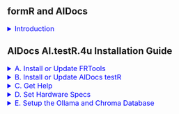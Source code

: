 
## formR and AIDocs 

<details><summary style="font-size:16px; color:blue;">
 Introduction
</summary>

The grand idea is to create instructions for building an AI App from soup to nuts. It's a hands on approach using inexpensive, lasting technologies. 
1. formR Flow and FRDocs    
   We begin, before the age of AI, with simple guides and tools, such as FRTools and gitR, to do the following listed below.  Documentation and a git repository of sample code and scripts are provided here.    
   1. [Build a Development Workstation](https://8020data.github.io/FRDocs_prod-master/#/Setup/fr0101_Setup-Developer-Workstation) 
   2. [Build a Web Server in the Cloud](https://8020data.github.io/FRDocs_prod-master/#/Setup/fr0301_Setup-Vultr-Ubuntu)
   3. [Write an Web Application](https://8020data.github.io/FRDocs_prod-master/#/FRApps/fr020100_My-HTML-Custom)
      - HTML and CSS only
      - JavaScript Only
      - MySQL and Rest APIs
      - JavaScript Component Framework
2. AI.Docs.4u    
   With the age of AI upon us, we continue building applications with the help of AI.  Here are our three main development projects.        
   1. AI.viewR.4u - Build a simple chat app using local AI models to query local data, all on an inexpensive Mac Mini with an M4 AI Processor 
   2. AI.testR.4u - Test which models performs best
   3. AI.codeR.4u - Use AI to build, deploy and enhance Agentic workflows

</details>

## AIDocs AI.testR.4u Installation Guide

<details><summary style="font-size:16px; color:blue">
  A. Install or Update FRTools 
</summary>

Only do this once from a terminal window in a new Repos folder.  It puts a few commands, e.g. `frtools`, `frt`, `rdir`, `gitr`, etc. into the system path so, 
you'll need to re-open the terminal window.

 1. Goto FRTools GitHub Repository. Scroll down to the README and copy the Option 2 line of code    

    <details><summary><a href="https://github.com/robinmattern/AIDocs_testR-master">https://github.com/robinmattern/AIDocs_testR-master)</a></summary></details>

 2. Open a terminal window, cd into the Repos folder, paste the code and press enter:

    <details><summary><code>cd /Users/Shared/Repos</code></summary></details>
    <details><summary><code>curl -s https://raw.githubusercontent.com/robinmattern/FRTools_prod2-master/master/._2/ZIPs/set-repos | bash   </code></summary>
         
        Getting script: set-repos-dir.sh.
  
        The current version of "7zip" is 7-Zip v24.09.
        curl -s "https://raw.githubusercontent.com/robinmattern/FRTools_prod2-master/master/.  _2/ZIPs/set-repos-dir.zip"  -o set-repos-dir.zip
  
        Unzipping, set-repos-dir.zip, with 7zip --
            Extracting archive: set-repos-dir.zip
            Folders: 4
            Files: 10
  
        Password:
  
        The FormR install scripts have been downloaded into your Repos folder.

        //  ------  End of Install  ----------------------------------------------------------------------------- \  

        You can now run any of these install commands from your Repos folder:
  
            bash install frtools       # first, then login again, or run:
            source ~/.zshrc             # then run, frt, to check it.
  
            bash install anyllm        # then run, anyllm, to check it.
            bash install aidocs demo1  # then run, aidocs, to check it.
            bash install aidocs testr  # then run, aidocs, to check it.
  
        * Note: You must install FRTools before any other projects.  After that,
        you can clone or create your own projects folder with:
  
            bash frt clone {RepoName} '' {CloneDir} {Branch} {Account}
            
    </details>

 3. Run the command to install FRTools              
    <details><summary><code>bash install frtools</code></summary>
   
        Cloning into 'FRTools'...
        remote: Enumerating objects: 2045, done.
        remote: Counting objects: 100% (278/278), done.
        remote: Compressing objects: 100% (168/168), done.
        remote: Total 2045 (delta 197), reused 188 (delta 110), pack-reused 1767 (from 1)
        Receiving objects: 100% (2045/2045), 799.50 KiB | 8.60 MiB/s, done.
        Resolving deltas: 100% (1349/1349), done.
        Password:

          Won't create BinDir. It already exists: "/Users/Shared/._0/bin"
          Created script in: /Users/Shared/._0/bin/jpt      for "/Users/Shared/Repos/FRTools/._2/JPTs/JPT30_Main0.sh"
          Created script in: /Users/Shared/._0/bin/rss      for "/Users/Shared/Repos/FRTools/._2/JPTs/RSS/RSS01_Main1.sh"
          Created script in: /Users/Shared/._0/bin/rss2     for "/Users/Shared/Repos/FRTools/._2/JPTs/RSS/RSS02_Main1.sh"
          Created script in: /Users/Shared/._0/bin/rdir     for "/Users/Shared/Repos/FRTools/._2/JPTs/RSS/fileList/RSS21_FileList.sh"
          Created script in: /Users/Shared/._0/bin/dirlist  for "/Users/Shared/Repos/FRTools/._2/JPTs/RSS/dirList/RSS22_DirList.sh"
          Created script in: /Users/Shared/._0/bin/info     for "/Users/Shared/Repos/FRTools/._2/JPTs/RSS/infoR/RSS23_Info.sh"
          Created script in: /Users/Shared/._0/bin/frt      for "/Users/Shared/Repos/FRTools/._2/FRTs/FRT40_Main0.sh"
          Created script in: /Users/Shared/._0/bin/keys     for "/Users/Shared/Repos/FRTools/._2/FRTs/keyS/FRT41_keyS1.sh"
          Created script in: /Users/Shared/._0/bin/gitr     for "/Users/Shared/Repos/FRTools/._2/FRTs/gitR/FRT42_gitR2.sh"
          Created script in: /Users/Shared/._0/bin/gitr1    for "/Users/Shared/Repos/FRTools/._2/FRTs/gitR/FRT42_gitR1.sh"
          Created script in: /Users/Shared/._0/bin/gitr2    for "/Users/Shared/Repos/FRTools/._2/FRTs/gitR/FRT42_gitR2.sh"
          Created script in: /Users/Shared/._0/bin/netr     for "/Users/Shared/Repos/FRTools/._2/FRTs/netR/FRT44_netR1.sh"
          Created script in: /Users/Shared/._0/bin/dokr     for "/Users/Shared/Repos/FRTools/._2/FRTs/dokR/FRT45_dokR1.sh"
          Created script in: /Users/Shared/._0/bin/docr     for "/Users/Shared/Repos/FRTools/._2/FRTs/FRT46_docR0.sh"

          THE_SERVER is: rm231-os23_Robins-Mac-mini (10.0.0.37)

        * The path, '/Users/Shared/._0/bin', is already in the User's ~/.zshrc file.

            FRTools are installed.

          //  ------  End of Install  ----------------------------------------------------------------------------- \

          * You may need to run, source /Users/robin/.zshrc, or login again.

            Run, bash install, again to see other repos to install
          
    </details>

 4. Re-open the terminal window to login again, and then test the `frtools help` or `frt` commmand.  
 
    <details><summary><code>frtools help</code></summary>

          Useful FRTools  (u1.09)               (May 16, 2025 9:50a)
          ------------------------------------  ---------------------------------
             FRT [Help]

             FRT Path Set [-doit] [-user]        Enable formR Tools to run anywhere
             FRT Path Set [-doit] [-user]        Enable formR Tools to run anywhere

             FRT keyS [ Help ]                   Manage SSH Key files
                 keyS List SSH Hosts Keys

             FRT gitR [ help ]                   Manage Git Local and Remote Repos
                 gitR Init
                 gitR Clone
                 gitR Pull

             FRT netR [ help ]                   Manage Git Local and Remote Repos
                 netR List
                 netR Clone

             FRT porTs show                      Manage Ports
                 show ports
                 porT kill {Port}
                 kill port {Port}

                 JPT {Cmd}
                 JPT RSS {Cmd}
                     RSS Dir (RDir)
                     RSS DirList (DirList)

            FRT New Repo                         Create a new local repo folder
            FRT Clone                            Clone a remote Github repo
            FRT Install                          Run ./set-frtools.sh
                Install [ALTools] [-doit]        Install ALTools
                        [ALTools] [-doit] [-u]   Update ALTools
                        [AIDocs] [-doit]         Install AIDocs
            FRT Copy    {FromBra} {File} {ToBra} Copy file from to a branch

            FRT Update [-doit]                   Update [ {FRTools} ]

          Notes: Only 3 lowercase letters are needed for each command, separated by spaces
                 One or more command options follow. Help for the command is dispayed if no options are given
                 The options, debug, doit and quietly, can follow anywhere after the command

    </details>

 5. Update the latest version of FRTools. This can be done at anytime. 
 
    <details><summary><code>frtools version</code></summary>

           formR Tools: u1.09   (May 16, 2025 9:50a)

    </details>
    
    <details><summary><code>frt update -d</code></summary>
    
          RepoDir is: /Users/Shared/Repos/FRTools, branch: master

          About to update repo, 'origin', for branch, 'master', from remote, 'robinmattern/FRTools_prod2-master'.
        remote: Enumerating objects: 9, done.
        remote: Counting objects: 100% (9/9), done.
        remote: Compressing objects: 100% (2/2), done.
        remote: Total 5 (delta 3), reused 5 (delta 3), pack-reused 0 (from 0)
        Unpacking objects: 100% (5/5), 544 bytes | 49.00 KiB/s, done.
        From https://github.com/robinmattern/FRTools_prod2-master
           30764d1..3dbbb9a  master     -> origin/master
          HEAD is now at 3dbbb9a .(50512.01_Add frtools script
        Password:

          Updated repo, 'origin', for branch, 'master', from remote, 'robinmattern/FRTools_prod2-master'.    

    </details>
    
</details>

<!-- ---------------------------------------------------------------------------------- -->

<details><summary style="font-size:16px; color:blue">
  B. Install or Update AIDocs testR 
</summary>

Install the AI.testR.4u app from a terminal window in a Repos folder.  

 1. Install the testR version of AIDocs.              
    <details><summary><code>bash install aidocs testr</code></summary>

          git clone "https://github.com/robinmattern/AIDocs_testR-master.git" AIDocs_testR
        - This could take a while. You may have to enter your password to set .sh permissions.

          After changing into the project folder: cd AIDocs_testR
              and setting your PC_CODE in the script, run-tests.sh

          cd AIDocs_testR/._2
        npm warn deprecated @aws-sdk/protocol-http@3.374.0: This package has moved to @smithy/protocol-http
        npm warn deprecated @aws-sdk/signature-v4@3.374.0: This package has moved to @smithy/signature-v4
        npm warn deprecated node-domexception@1.0.0: Use your platform's native DOMException instead
          cd AIDocs_testR/client1
          cd AIDocs_testR/server1
          npm install
        npm warn deprecated node-domexception@1.0.0: Use your platform's native DOMException instead

            added 165 packages, and audited 166 packages in 4s

            67 packages are looking for funding
              run `npm fund` for details

            1 low severity vulnerability

            To address all issues (including breaking changes), run:
              npm audit fix --force

            Run `npm audit` for details.

            Copying .env file from ./AIDocs_testR/client1/c16_aidocs-review-app/utils/FRTs/_env_local-local.txt  to  .env
            Copying .env file from ./AIDocs_testR/server/s01_search-app/.env_example  to  .env
            Copying .env file from ./AIDocs_testR/server1/s11_search-mod-app/.env_example  to  .env
            Copying .env file from ./AIDocs_testR/server1/s12_search-web-app/.env_example  to  .env
            Copying .env file from ./AIDocs_testR/server1/s13_search-rag-app/.env_example  to  .env
            Copying .env file from ./AIDocs_testR/server1/s14_scoring-app/.env_example  to  .env

        Password:
            Copied:  /Users/Shared/._0/bin/ait
            Copied:  /Users/Shared/._0/bin/aitestr
            Copied:  /Users/Shared/._0/bin/ai.testr.4u
            Version: u2.10.138`50516.1001

        //  ------  End of Install  ----------------------------------------------------------------------------- \n

          After changing into the project folder: cd AIDocs_testR
            and setting your PC_CODE in the script, run-tests.sh,
            you can run any of these AI model testr commands, for example:

            ai.testr.4u help
            aitestr s11 t011
            ait chroma start
            ait import s13
            ait s13 t011

          Run, bash install, again to see other repos to install

    </details>

 2. Update the latest version of the AIDocs testR app.    
 
    <details><summary><code>cd AIDocs_testR</code></summary></details>
    <details><summary><code>aitestr version</code></summary>

          AIDocs - AI.testR.4u  u2.10.138  (May 18, 2025  2:48p)

    </details>
    
    <details><summary><code>frt gitr update -d    </code></summary>

          RepoDir is: /Users/Shared/Repos/AIDocs_testR/, branch: master

          About to update repo, 'origin', for branch, 'master', from remote, 'robinmattern/AIDocs_testR-master'.

        * The branch, 'master', has 11 uncommitted files, that will be stashed.
            1.             ?   2025-05-06 10:47  data/AI.testR.4u/settings/hardware-settings_h2q6nv.txt
            2.             ?   2025-05-06 10:06  data/AI.testR.4u/settings/hardware-settings_mymac.txt
            3.             ?   2025-05-06 09:49  data/AI.testR.4u/settings/hardware-settings_rm231p.txt
            4.             ?   2025-05-06 10:47  docs/a11_search-app/a11-saved-stats/a11_Stats-h2q6nv_u2.08.csv
            5.             ?   2025-05-06 10:15  docs/a11_search-app/a11-saved-stats/a11_Stats-mymac_u2.08.csv
            6.             ?   2025-05-06 09:49  docs/a11_search-app/a11-saved-stats/a11_Stats-rm231p_u2.08.csv
            7.             ?   2025-05-06 10:25  docs/a14_grading-app/a14-saved-stats/a14_Stats-mymac_u2.08.csv
            8.             ?   2025-05-06 10:47  server1/s11_search-app/.env_s11-template_h2q6nv.txt
            9.             ?   2025-05-06 10:06  server1/s11_search-app/.env_s11-template_mymac.txt
           10.             ?   2025-05-06 09:49  server1/s11_search-app/.env_s11-template_rm231p.txt
           11.             M   2025-05-06 11:36  server1/s13_search-rag-app/s13_model-tests.txt
          No local changes to save
          HEAD is now at ea344ed .(50505.13_More fixes
        Password:

          Updated repo, 'origin', for branch, 'master', from remote, 'robinmattern/AIDocs_testR-master'.

    </details>
    
</details>

<details><summary style="font-size:16px; color:blue">
C. Get Help
</summary>

 1. Run the command, `AI.testR.4u Help`, from any location.

    <details><summary><code>AI.testR.4u Help</code></summary>

        Usage: AI.testR.4u ...       Ver: u2.11.142  (Jun 16, 2025  9:20p)

          {App} {Test}       to run a test
          {App} gen {Group}  to generate an .env template for a test model group
          {App} list         to list all tests to run
          help pc_code       to save computer hardware specs
          import {App}       to import a collection of docs
          chroma start       to start the Chroma Vector DB
          sql {table}        to query a table in the Chroma Vector DB

        Where:
          {App}              is an App Id for one type of test app, e.g. s11.
          {Test}             is one Test id, e.g. t011
          {Group}            is a Group Id for one set of model tests, e.g. t010

        For example:
          AI.testR.4u s11 help
          AI.testR.4u s11 t011
          AI.testR.4u import s13a
          AI.testR.4u chroma collections
          AI.testR.4u s13g t041
          AI.testR.4u example s13

    </details>

 2. Get help for a specific application, e.g. `aitestr s13 help` from the app folder: `s13_search-rag-app`.

    <details><summary><code>cd AIDocs_testR/server1/s13_*</code></summary></details>
    <details><summary><code>aitestr s13 help</code></summary>

          Run any of the following tests for app: s13:
            aitestr  s13  t041  # A single test for one sysprompt (created from .env_s13-template_{HWCD}.txt and s13_model-tests.txt).
            aitestr  s13  t040  # A group test for one model (copied from .env_s13_t040_qwen2;0.5b_4,6-tests.txt)

          No group test are defined. Define them for three models with:
            aitestr  gen  s13  all

          For the s13_search-rag-app, you can give a collection name, s13a, s13b, etc
            s13_apple-ipad
            s13a_apple-pages
            s13b_apple-pdfs
            s13c_rag-architecture-doc
            s13d_greenbook-pdf
            s13e_greenbook-txt
            s13f_constitution-docs
            s13g_eo-docs
            s13h_sourcedocs

          For example:
            aitestr  s13b  t041
            aitestr  s13b  current

          For these to work you will need to import them into to ChromaDB Vector DB first:
            aitestr  import s13b
            aitestr  import s13x_other-docs

          You can also query the ChromaDB Vector DB. See ait sql help:

    </details>

 3. Get help with the Chroma Vector database from any location.

    <details><summary><code>ait chroma </code></summary>

          Usage: aitestr chroma {Command} [{IDs}] [{Format}]

            Command     IDs    Format     Description
            ----------- -----  ---------  -------------------------------------------------
            start                         Start chromaDB if it is not running
            stop                          Stop chromaDB if it is running
            check                         Check if chromaDB is running

            counts                        List record counts for all tables
            tables                        Show schema for all tables

            collections                   List collections.name for all apps, e.g. s13c

            documents                     List all documents
            documents  {id}               List documents for one embedding_id
            documents  {id1,id2,id2}      List documents for multiple embedding_ids
            documents  {id1..id2}         List documents between two embedding_ids
            documents  {a##}              List documents for one app, aka collection_name
            documents  <ids> [json|line]  Show documents for <ids> in json or line format

            chunks                        List all embeddings
            chunks     <ids>              List embeddings for <ids>

            metadata                      List three metadata columns for all embeddings
            metadata   <ids>              List three metadata columns for <ids> embeddings
            metadata   <ids> [json|line]  Show chroma:document metadata, aka embedded_text

            embeddings                    List all embeddings with only document_paths
            embeddings {id}               Show embedding data for one embedding_id
            queue                         List metatdata in json format for ??

    </details>

</details>

<details><summary style="font-size:16px; color:blue">
D. Set Hardware Specs
</summary>

 1. You will need to save your computer's hardware specs.  To get help for that, run this command, 
    `ait help pc_code`, from the main `AIDocs_testR` directory.

    <details><summary><code>cd AIDocs_testR</code></summary></details>
    <details><summary><code>ait help pc_code</code></summary>

        Before testing model performance on your computer, we need to determine the hardware specs
        for your PC. To do that, just run any test, e.g. ait s11 t011.  Your PC's specs will be
        saved along with a unique 6 digit hexidecimal PC_CODE.  If you'd like to create a more user
        friendly PC_CODE, you can assign a 6 digit code on line 36 of this file, run-tests.sh.
        and run the test again.

    </details>

   <!-- 915x480; 912x480 = 1.9; 640x336  -->
   
 2. Let's open VSCode and look at the `run-tests.sh` script in the `AIDocs-test1` folder.
 
    <details><summary><code>code AIDocs_testR-master.code-workspace</code></summary>  
      <video width="720" height="378" controls playsinline style="margin:10px 0 0 0px;">
        <source src="docs/appinfo/d00_AIDocs_testR/VIDs/d00-001_Open-VSCode_u2.mp4" type="video/mp4">
          Your browser does not support the video tag.
      </video>
    </details>

 3. Open the main script, `run-test.sh`. Save hardware specs for a user assigned `PC_CODE`. 
 
    <details><summary>Open <code>run-test.sh</code>. Initially the <code>PC_CODE</code> is set to nothing.</summary>
      <img      src="docs/appinfo/d00_AIDocs_testR/IMGs/d00-002a_Edit-run-tests.sh.png"></img>
    </details>

 4. Set the `DRY_RUN` parameter to "1" and SCORING to "0" to generate a `PC_CODE` without running a model.  
 
     <details><summary><span style="font-size:11px; padding-left:0px">Edit line 28   </span><code>   export DRYRUN="1"</code></summary></details>  
     <details><summary><span style="font-size:11px; padding-left:0px">Edit line 29   </span><code>   export SCORING="0"</code></summary></details>  

 5. Open the VSCode Terminal, and run the first test, `t011` for the first model app, `s11`.  
    <details><summary><code>ait s11 t011</code></summary>

        50518.1555.22  s11           Running test: t011

        * Creating app .env template file for PC_Code: ....
          Creating hardware file for ....
          Saving hardware info for h2q6nv into the template file: '.env_s11-template_h2q6nv.txt'

        50518.1555.23  s11  t011     Running search_u2.10.mjs 

        50518.1555.23  s11  t011.01  Starting llama3.2:3b          GKN0-MODP  MOD    4000  0.3
        50518.1555.23                Finished llama3.2:3b       in NaN secs, NaN tps

    </details>

    <details><summary>View how the PC_CODE has been set to 6 digits of the embedded hardware serial number.</summary>
      <img      src="docs/appinfo/d00_AIDocs_testR/IMGs/d00-002b_Edit-run-tests.sh.png"></img>
    </details>

 6. You can set the `PC_CODE` to a more readable code to uniquely identify your PC, e.g. `bt001p`.  

    <details><summary><span style="font-size:11px; padding-left:0px">Change line 31    </span><code> &nbsp; export PC_CODE="bt001p"</code></summary> 
       <ul><li style="font-size:11px;"><code>PC_CODE</code>: by setting it, the Hardware specs of your PC will be associated with this code.</li></ul>  
    </details>  

 7. Run the model test dry run again.  
    <details><summary><code>ait s11 t011</code></summary>

        50518.1609.20  s11           Running test: t011

        * Creating app .env template file for PC_Code: 'bt001p'..
          Creating hardware file for 'bt001p'..
          Saving hardware info for bt001p into the template file: '.env_s11-template_bt001p.txt'

        50518.1609.21  s11  t011     Running search_u2.10.mjs 

        50518.1609.21  s11  t011.01  Starting llama3.2:3b          GKN0-MODP  MOD    4000  0.3
        50518.1609.21                Finished llama3.2:3b       in NaN secs, NaN tps

    </details>
    
    <details><summary>You can see that a template file, <code>.env_s11-template_bt001p.txt</code> has been created for the <code>PC_CODE</code>.</summary>    
      This file is used to generate all the model run parameters in each app folder's <code>.env</code> file.
      You can delete the <code>.env</code>template file for the generated <code>PC_CODE: h2q6nv</code>
      <img      src="docs/appinfo/d00_AIDocs_testR/IMGs/d00-005a_Show-delete-hardware-template_u2.png" height="600px" style="margin-top: 10px;"></img>    
    </details>
        

</details>

<!-- ---------------------------------------------------------------------------------- -->

<details><summary style="font-size:16px; color:blue">
E. Setup the Ollama and Chroma Database
</summary>

 1. Start the ChromaDB for the app, `s13_search-rag-app`.
 
    <details><summary><code>cd server1/s13_*</code></summary></details>
    
    <details><summary><code>ait chroma start</code></summary>
      <img      src="docs/appinfo/d00_AIDocs_testR/IMGs/d00-003b_Start Chroma_u3.png" width="720px" style="margin-top: 10px;"></img>    
    </details>
    
 2. To import, i.e. vectorize, a document into the Lance DB
 
    <details><summary><code>ait chroma import s13_apple-ipad-txt</code></summary>
      <img      src="docs/appinfo/d00_AIDocs_testR/IMGs/d00-006a_Chroma-import-s13_u1.png" width="720px" style="margin-top: 10px;"></img>    
    </details>
    
 3. Make sure the following Ollama models are downloaded to your PC
  
    From Terminal in repos folder:  ait models update
  
<!-- ---------------------------------------------------------------------------------- -->

<details><summary style="font-size:16px; color:blue">
F. Run three sample models
</summary>

 1. To set the parameters back for a real model test run, set the following:
    <details><summary>Change these parameters</summary>

      <details style="padding-left:20px;"><summary><span style="font-size:11px; padding-left:17px">Comment line 22    </span><code> # export LOGGER="log"</code></summary>
      <ul><li style="font-size:11px;">Commenting-out a parameter disables it.<br>  
          Normally multiple sections are displayed when the model is run -- for the searched documents, the results and run statistics.<br>
          Setting <code>LOGGER</code> to <code>log</code> hides those sections, just showing a two line summary for each nodel test run.  
          </li></ul>   
      </details>

      <details style="padding-left:20px;"><summary><span style="font-size:11px; padding-left:2px" >Un-comment line 24 </span><code> &nbsp;  export LOGGER="log,inputs"</code></summary>
         <ul><li style="font-size:11px;"><code>LOGGER</code>: by setting this log display parameter to <code>log,inputs</code>, 
          we'll see all the input variables before the next model run or series of model test runs.
      </details>  
  
      <details style="padding-left:20px;"><summary><span style="font-size:11px; padding-left:25px">Change line 28     </span><code> &nbsp; export DRY_RUN="0";</code></summary> 
         <ul><li style="font-size:11px;"><code>DRYRUN</code> by turning it on, the model test run invoke the ollama model.</li></ul>
      </details>  
  
      <details style="padding-left:20px;"><summary><span style="font-size:11px; padding-left:25px">Change line 29     </span><code> &nbsp; export SCORING="1";</code></summary> 
         <ul><li style="font-size:11px;"><code>SCORING</code> by turning it on, the model test run will be scored.</li></ul>
      </details>  

    </details>

    <details><summary>Here is what the `run-tests.sh` parameters should now look like.</summary>
      <img src="docs/appinfo/d00_AIDocs_testR/IMGs/d00-002c_Edit-run-tests.sh.png"></img>
    </details>  
    <details><summary>As text</summary>

         1  #!/bin/bash
         2  ##=========+====================+================================================+
         3  ##RD       run-tests.sh         | Assign Parameters for all model runs
         4  ##RFILE    +====================+=======+===============+======+=================+
         5  ##DESC     .--------------------+-------+---------------+------+-----------------+
         6  #            This script is used by run-aitestr.sh
         7  #
         8  ##LIC      .--------------------+----------------------------------------------+
         9  #            Copyright (c) 2025 JScriptWare and 8020Date-FormR * Released under
        10  #            MIT License: http://www.opensource.org/licenses/mit-license.php
        11  ##CHGS     .--------------------+----------------------------------------------+
        12  #.(50416.08   4/16/25 RAM  5:50p| Witten by Robin Mattern
        13  #.(50506.03   5/06/25 RAM  9:45a| Add DRYRUN to affect DOIT and DEBUG
        14  #.(50507.02   5/07/25 RAM  7:00a| New way to turn score on an off 
        15  #.(50514.01   5/14/25 RAM  8:15a| Add override parameters in project dir
        16  #
        17  ##PRGM     +====================+===============================================+
        18  ##ID 69.600. Main0              |
        19  ##SRCE     +====================+===============================================+
        20  #
        21  #    export LOGGER=
        22  #    export LOGGER="log"                        # .(50514.01.1 RAM Override display sections -- no spaces before or after = sign)
        23  #    export LOGGER="inputs"
        24       export LOGGER="log,inputs"
        25
        26       export DOIT="1"                            # .(50506.03.5 Do it unless DRYRUN="1")
        27       export DEBUG="0"                           # .(50506.03.6 Runs node with --inspect-brk, if bDOIT="1", unless DRYRUN="0")
        28       export DRYRUN="0"                          # .(50506.03.7 RAM Add DRYRUN)
        29       export SCORING="1"                         # .(50507.02.8 RAM Run scoring after models are run)
        30
        31       export PC_CODE="bt001p"
        32
        33       export SEARCH_MODEL="qwen2:0.5b"           # .(50514.01.2 RAM Override models)
        34       export SCORING_MODEL="qwen2:0.5b"          # .(50514.01.3)
        35  #    export SCORING_SECTIONS="Results,RunId"    # .(50521.01.1 RAM Override display sections for scoring model run)
        36
        37       export SYSTEM_PROMPT="all-sys: Summarize the information provided and answer the user's prompt accordingly."     
        38       export USER_PROMPT="all-usr: What is so special about ios 17"        
        39       export RAG_COLLECTIONS="s13_apple-ipad-txt"        
        40
        41  ##SRCE     +====================+===============================================+
        42  ##RFILE    +====================+=======+===================+======+=============+

    </details>


<!--  <div style="font-family: monospace; white-space: pre; background-color: pink; padding: 10px; border-radius: 10px; color: blue !important;">  -->

    
 2. Run a model in `s11_search-mod-app` folder in it's `server1` directory.   
    This app only ask questions of the model.  
 
    <details><summary><code>cd AIDocs_testR/server1/s11_*</code></summary></details>
    <details><summary><code>ait s11 t011</code></summary>
      <img src="docs/appinfo/d00_AIDocs_testR/IMGs/d00-008a_Run-model-s11-t011_u1.png"></img>
    </details>  
    <details><summary>As text</summary>
    
    
        50512.0958.03  s11           Running test: t011

        -----------------------------------------------------------

          Merging file, .env_s11-template_bt001p.txt, with file, s11_model-tests.txt.
           to create an .env file with the following parameters:

            1. Model:           llama3.2:3b
            2. CTX_Size:        4000
            3. Temperature:     0.3
            4. SysPmt Code:     GKN1-SIMP
            5. Do Doc Search:   No
            6. Do Web Search:   No
            7. Use SysPmt File: Yes
            8. Use UsrPmt File: Yes
            9. Test Title:      t011_llama3.2;3b_1,1-test on h2q6nv
           10. SysPrompt Tests: 1
           11. UsrPrompt Runs:  1
           12. First Run Id:    s11_t011.01
           13. Sections:        Parms,Docs,Search,Stats,Results

          Saved .env file for test run t011.

        50512.0958.04  s11  t011     Running ./run-tests.mjs t011

        50512.0958.04  s11  t011.01  Starting llama3.2:3b          GKN1-SIMP  KN1    4000  0.3
        50512.0958.24                Finished llama3.2:3b       in 19.35 secs, 22.87 tps

        -----------------------------------------------------------

        50512.0958.24  s14  t001     Running score_u2.10.mjs for s11_t011.01
        50512.0958.24  s14  t001.12  Starting qwen2:0.5b           GKN0-SIMP  KP0    4000  0.7
        50512.0958.29                Finished qwen2:0.5b        in 5.17 secs, 55.74 tps
        50512.0958.29  s11  t011.01  Finished with these scores of 10, 9, 8
        
    </div></details>   

 3. Run a model in s12_search-web-app from it's folder.   
    This app will search the Internet for web pages or documents that we can ask questions of. 
 
    <details><summary><code>cd ../s12_*</code></summary></details>
    <details><summary><code>ait s12 t011</code></summary>

        50513.0938.35  s12           Running test: t011

        -----------------------------------------------------------

          Merging file, .env_s12-template_rm231d.txt, with file, s12_model-tests.txt.
           to create an .env file with the following parameters:

            1. Model:           llama3.2:3b
            2. CTX_Size:        4000
            3. Temperature:     0.3
            4. SysPmt Code:     GKN1-SIMP
            5. Do Doc Search:   No
            6. Do Web Search:   Yes
            7. Use SysPmt File: No
            8. Use UsrPmt File: No
            9. Test Title:      t011_llama3.2;3b_1,1-test on rm231d
           10. SysPrompt Tests: 1
           11. UsrPrompt Runs:  1
           12. First Run Id:    s12_t011.01
           13. Sections:        Parms,Docs,Search,Stats,Results

          Saved .env file for test run t011.

        50513.0938.35  s12  t011     Running ./run-tests.mjs t011

        50513.0938.35  s12  t011.01  Starting llama3.2:3b          GKN0-SIMP  KP0    4000  0.3
        50513.0938.53                Finished llama3.2:3b       in 16.20 secs, 21.01 tps

        -----------------------------------------------------------

        50513.0938.53  s14  t001     Running score_u2.10.mjs for s12_t011.01
        50513.0938.53  s14  t001.27  Starting gemma2:2b            GKN0-SIMP  KP0    4000  0.7
        50513.0939.10                Finished gemma2:2b         in 16.66 secs, 23.32 tps
        50513.0939.10  s12  t011.01  Finished with these scores of 8, 6, 7

    </details>   

 3. Run a model in s13_search-rag-app from its folder.    
    <details><summary><code>cd ../s13_*</code></summary></details>

    This app will search local files.  Before running it there are a couple of prequisites.
    The local files must be imported into a ChromaDB vector database. We'll do this later by importing a colection of documents.
    For now, the Chroma vector database must be running.
    
        * No Relevant Documents were returned from the Vector DB for the Collection: s13_apple-ipad.
        robin@Robins-Mac-mini AIDocs_testR (master)# ait chroma import s13

        robin@Robins-Mac-mini AIDocs_testR (master)# ait import s13 
        Deleted collection: 's13_apple-ipad-txt'.
        Collection ready:   's13_apple-ipad-txt'.

        Embedding chunks from: './data/AI.testR.4u/files/apple/iPad_ Should You Buy_ Feature List, Reviews, and Advice.txt'
        Embedding chunk 0 at position: 0 + 2244
        Embedding chunk 1 at position: 2244 + 1512
        Embedding chunk 2 at position: 3756 + 1675
        Embedding chunk 3 at position: 5431 + 1003
        Embedding chunk 4 at position: 6434 + 1094
        Embedding chunk 5 at position: 7528 + 1141
        Embedding chunk 6 at position: 8669 + 1368
        Embedding chunk 7 at position: 10037 + 1279
        Embedding chunk 8 at position: 11316 + 1229
        Embedding chunk 9 at position: 12545 + 1242
        Embedding chunk 10 at position: 13787 + 1529
        Embedding chunk 11 at position: 15316 + 905
        Embedding chunk 12 at position: 16221 + 1374
        Embedding chunk 13 at position: 17595 + 999
        Embedding chunk 14 at position: 18594 + 10844
        Embedding chunk 15 at position: 29438 + 3292
        Embedding chunk 16 at position: 32730 + 1331

        Collection, 's13_apple-ipad-txt', import complete.
        robin@Robins-Mac-mini AIDocs_testR (master)# ait s13 t011         

        50519.2121.38  s13           Running test: t011

        50519.2121.38  s13  t011     Running search_u2.10.mjs 

        50519.2121.39  s13  t011.01  Starting llama3.2:3b          GKN1-SIMP  KN1    4000  0.3
        50519.2121.39                Finished llama3.2:3b       in NaN secs, NaN tps

        ----------------------------------------------------------    
    
    <details><summary><code>ait chroma start</code></summary>
      <img src="docs/appinfo/d00_AIDocs_testR/IMGs/d00-003b_Start-Chroma.png"></img>
    </details>  
    
    <details><summary><code>ait s13 t011</code></summary>

        50513.1013.06  s13           Running test: t011

        -----------------------------------------------------------

          Merging file, .env_s13-template_rm231d.txt, with file, s13_model-tests.txt.
           to create an .env file with the following parameters:

            1. Model:           llama3.2:3b
            2. CTX_Size:        4000
            3. Temperature:     0.3
            4. SysPmt Code:     GKN1-SIMP
            5. Do Doc Search:   Yes
            6. Do Web Search:   No
            7. Use SysPmt File: Yes
            8. Use UsrPmt File: Yes
            9. Test Title:      t011_llama3.2;3b_1,1-test on rm231d
           10. SysPrompt Tests: 1
           11. UsrPrompt Runs:  1
           12. First Run Id:    s13_t011.01
           13. Sections:        Parms,Docs,Search,Stats,Results
           14. Collection:      s13_apple-ipad-txt

          Saved .env file for test run t011.

        50513.1013.07  s13  t011     Running ./run-tests.mjs t011

        50513.1013.08  s13  t011.01  Starting llama3.2:3b          GKN1-SIMP  KN1    4000  0.3
        50513.1013.13                Finished llama3.2:3b       in 4.54 secs, 99.50 tps

        -----------------------------------------------------------

        50513.1013.13  s14  t001     Running score_u2.10.mjs for s13_t011.01
        50513.1013.13  s14  t001.16  Starting gemma2:2b            GKN0-SIMP  KP0    4000  0.7
        50513.1013.16                Finished gemma2:2b         in 2.50 secs, 110.42 tps
        50513.1013.16  s13  t011.01  Finished with these scores of 8, 7, 9

    </details>   

</details>

<details><summary style="font-size:16px; color:blue">
G. View all output for each model run...
</summary>
    
 1. Let's open the `run-tests.sh` bash script again and change the sections that are displayed.

    <details><summary><span style="font-size:11px; padding-left:0px">Comment line 24   </span><code> # export LOGGER="log,inputs"</code></summary>
       <ul><li style="font-size:11px;"><code>LOGGER</code>: by turning off this override, we'll see all the sections set for subsequent test runs.</li></ul>   
    </details>  

    <details><summary>Here is what the `run-tests.sh` parameters should now look like.</summary>
      <img src="docs/appinfo/d00_AIDocs_testR/IMGs/d00-002d_Edit-run-tests.sh.png"></img>
    </details>  
   
    <details><summary>As text</summary>

         1  #!/bin/bash
         2  ##=========+====================+================================================+
         3  ##RD       run-tests.sh         | Assign Parameters for all model runs
         4  ##RFILE    +====================+=======+===============+======+=================+
         5  ##DESC     .--------------------+-------+---------------+------+-----------------+
         6  #            This script is used by run-aitestr.sh
         7  #
         8  ##LIC      .--------------------+----------------------------------------------+
         9  #            Copyright (c) 2025 JScriptWare and 8020Date-FormR * Released under
        10  #            MIT License: http://www.opensource.org/licenses/mit-license.php
        11  ##CHGS     .--------------------+----------------------------------------------+
        12  #.(50416.08   4/16/25 RAM  5:50p| Witten by Robin Mattern
        13  #.(50506.03   5/06/25 RAM  9:45a| Add DRYRUN to affect DOIT and DEBUG
        14  #.(50507.02   5/07/25 RAM  7:00a| New way to turn score on an off 
        15  #.(50514.01   5/14/25 RAM  8:15a| Add override parameters in project dir
        16  #
        17  ##PRGM     +====================+===============================================+
        18  ##ID 69.600. Main0              |
        19  ##SRCE     +====================+===============================================+
        20  #
        21  #    export LOGGER=
        22  #    export LOGGER="log"                        # .(50514.01.1 RAM Override display sections -- no spaces before or after = sign)
        23  #    export LOGGER="inputs"
        24  #    export LOGGER="log,inputs"
        25
        26       export DOIT="1"                            # .(50506.03.5 Do it unless DRYRUN="1")
        27       export DEBUG="0"                           # .(50506.03.6 Runs node with --inspect-brk, if bDOIT="1", unless DRYRUN="0")
        28       export DRYRUN="0"                          # .(50506.03.7 RAM Add DRYRUN)
        29       export SCORING="1"                         # .(50507.02.8 RAM Run scoring after models are run)
        30
        31       export PC_CODE="bt001p"
        32
        33       export SEARCH_MODEL="qwen2:0.5b"           # .(50514.01.2 RAM Override models)
        34       export SCORING_MODEL="qwen2:0.5b"          # .(50514.01.3)
        35  #    export SCORING_SECTIONS="Results,RunId"    # .(50521.01.1 RAM Override display sections for scoring model run)
        36
        37       export SYSTEM_PROMPT="all-sys: Summarize the information provided and answer the user's prompt accordingly."     
        38       export USER_PROMPT="all-usr: What is so special about ios 17"        
        39       export RAG_COLLECTIONS="s13_apple-ipad-txt"        
        40
        41  ##SRCE     +====================+===============================================+
        42  ##RFILE    +====================+=======+===================+======+=============+

    </details>
   
   
 2. Let's run the three model apps again to see the output for all sections: `Parms,Search, Docs,Stats,Results, 
    as well all sections when running the scoring model.              
    
    <details><summary><code>ait s11 011</code></summary>    

          Running test for: 't011' for app s11.

          Merging file, .env_s11-template_cn0g0p.txt, with file, s11_model-tests.txt.
           to create an .env file with the following parameters:

            1. Model:           llama3.2:3b
            2. CTX_Size:        4000
            3. Temperature:     0.3
            4. SysPmt Code:     GKN1-SIMP
            5. Do Doc Search:   No
            6. Do Web Search:   No
            7. Use SysPmt File: Yes
            8. Use UsrPmt File: Yes
            9. Test Title:      t011_llama3.2;3b_1,1-test on cn0g0p
           10. SysPrompt Tests: 1
           11. UsrPrompt Runs:  1
           12. First Run Id:    s11_t011.01
           13. Sections:        Parms,Docs,Search,Stats,Results

          Saved .env file for test run t011.

        --------------------------------------------------------------------------------------------------------------------------------------------------
          - AIC90[ 192]  Setting logfile to: './docs/a11_search-app/25.05.May/a11_t011_llama3.2;3b_1,1-test on cn0g0p/s11_t011.01.4.50513.1017_Response.txt
        --------------------------------------------------------------------------------------------------------------------------------------------------
        ---------------------------------------------------------
        * No text content for the AI model to query or summarize.

        Combined Prompt for Model: llama3.2:3b  (RunId: s11_t011.01, No: 1 of 1)
        ----------------------------------------------------------------------------------------------
          Docs:      "0 Sources, 0 bytes from collection, ''."
          SysPrompt: "You are a helpful and informative AI assistant. Answer questions accurately and concisely, drawing on a wide range of general knowledge. If you don't know the answer, say so. "
          UsrPrompt: "KN1: Explain the key differences between transformer and RNN architectures in deep learning."
          Prompt:    "{UsrPrompt}. {SysPrompt}, {Docs}"

        Ollama Response for Model: llama3.2:3b  (RunId: s11_t011.01, No: 1 of 1)
        --------------------------------------------------------------------------------------------------------------------------------------------------
        I'd be happy to explain the key differences between Transformer and RNN (Recurrent Neural Network) architectures in deep learning.

        **What are RNNs?**
        RNNs are a type of neural network designed to handle sequential data, such as text, speech, or time series data. They process input data one step
            at a time, using the previous steps' information to make predictions about the current step.

        **What are Transformers?**
        Transformers, on the other hand, are a more recent architecture introduced in 2017 by Vaswani et al. They also handle sequential data but do so
            differently than RNNs.

        **Key differences:**

        1. **Sequential Processing**: Both RNNs and Transformers process input data sequentially, but they approach this processing in different ways.
        2. **Self-Attention Mechanism**: Transformers use a self-attention mechanism to weigh the importance of each input element relative to every other
            element. This allows them to attend to multiple parts of the input simultaneously, which is particularly useful for tasks like machine translation
            and text summarization. RNNs, by contrast, process input sequentially and rely on recurrent connections to capture relationships between
            consecutive elements.
        3. **Lack of Recurrence**: Transformers do not have recurrence or feedback loops like RNNs, which means they don't need to store information from
            previous steps in memory. Instead, they use the self-attention mechanism to capture long-range dependencies directly.
        4. **Parallelization**: Due to their lack of recurrence and self-attention mechanism, Transformers can be more easily parallelized than RNNs,
            making them more computationally efficient for large-scale tasks.
        5. **Input Size Limitation**: Traditional RNN architectures often have an input size limitation due to the vanishing gradient problem, which
            occurs when gradients are backpropagated through time. This limitation is largely alleviated by Transformers, which can handle inputs of arbitrary
            length without significant performance degradation.

        **When to use each?**

        * Use RNNs for tasks that require sequential processing and have a large amount of context, such as:
        + Language modeling
        + Sentiment analysis
        + Speech recognition
        * Use Transformers for tasks that benefit from parallelization and self-attention mechanisms, such as:
        + Machine translation
        + Text summarization
        + Image captioning

        Keep in mind that these are general guidelines, and the choice between RNNs and Transformers ultimately depends on the specific task requirements
            and performance characteristics.

        Do you have any further questions about this topic?
        --------------------------------------------------------------------------------------------------------------------------------------------------

        ----------------------------------------------------------------------------------------------
        Ollama Run Statistics:
        ---------------------------------------------------------
            Server: rm228d-w10p_Windows-Prod1 (127.0.0.1)
            Operating System:       Win11 Pro
            CPU/GPU/RAM:            i7-13700HX, RTX 4080, 32 GB
            Computer:               HP OMEN 16
            Session.Post ID:        s11_t011.01.4.50513.1017
            Model Name:             llama3.2:3b
            Temperature:            0.3
            Context Window:         4000 bytes
            Total Duration:         4.70 seconds
            Eval Count:             506 tokens
            Eval Duration:          4.60 seconds
            Prompt Eval Count:      78 tokens
            Tokens per Second:      109.90 tps

        ----------------------------------------------------------------------------------------------
        ========== ------ ===== ------ ===== ------ ===== ------ ===== ------ ===== ------ ===== ------ ===== ------ ===== ------ ===== ------ ===== -----

        50513.1017.07  s14  t001     Running score_u2.10.mjs for s11_t011.01
        --------------------------------------------------------------------------------------------------------------------------------------------------
          - AIC90[ 192]  Setting logfile to: './docs/a14_grading-app/25.05.May/a14_t001_gemma2;2b_1,1-test on rm228p/s14_t001.18.4.50513.1017_Response.txt
        --------------------------------------------------------------------------------------------------------------------------------------------------

        Files Search Prompt: "What is this document about?"
        ---------------------------------------------------------

          Reading from file: ./s14_scoring-prompt.txt

        Combined Prompt for Model: gemma2:2b  (RunId: s14_t001.18, No: 1 of 1)
        ---------------------------------------------------------------------------------------------- 
          Docs:      "1 Source, 6152 bytes from file, 's14_scoring-prompt.txt'."
          SysPrompt: "Summarize the information and provide an answer. Use only the information in the following articles to answer the question: "
          UsrPrompt: "KP0: What is this document about?"
          Prompt:    "{UsrPrompt}. {SysPrompt}, {Docs}"

        Ollama Response for Model: gemma2:2b  (RunId: s14_t001.18, No: 1 of 1)
        --------------------------------------------------------------------------------------------------------------------------------------------------
        ### Evaluation for Response

        **Accuracy**: 9
        Justification: The response provides accurate and detailed information about the key differences between RNNs and Transformers, including their
            processing mechanisms, self-attention mechanism, and limitations.  It utilizes relevant terminology and avoids any unsupported claims or
            fabrications. The provided examples of when to use each are appropriate and help illustrate the general applications of these architectures.

        **Relevance**: 10
        Justification: The response directly addresses the prompt's question regarding the key differences between RNNs and Transformers, providing a
            concise and comprehensive explanation. It highlights both the core concepts and practical aspects in a clear and organized manner, aligning
            perfectly with the user's intent to understand these architectures.

        **Coherence**: 8
        Justification: The response is well-structured and logically flows from defining RNNs and transformers to outlining their differences through a
            series of numbered key points, while providing examples for each architecture's use cases. There are minor transition points between the
            explanations that could be improved.

        **Total Score**: 27/30
        Overall Comments: The response effectively and accurately addresses the user prompt, providing a clear and detailed explanation of RNNs vs.
            Transformers. It is highly relevant to the request and exhibits good coherence in its presentation.

        --------------------------------------------------------------------------------------------------------------------------------------------------

        ----------------------------------------------------------------------------------------------
        Ollama Run Statistics:
        ---------------------------------------------------------
            Server: rm228d-w10p_Windows-Prod1 (127.0.0.1)
            Operating System:       Win11 Pro
            CPU/GPU/RAM:            i7-13700HX, RTX 4080, 32 GB
            Computer:               HP OMEN 16
            Session.Post ID:        s14_t001.18.4.50513.1017
            Model Name:             gemma2:2b
            Temperature:            0.7
            Context Window:         4000 bytes
            Total Duration:         2.52 seconds
            Eval Count:             260 tokens
            Eval Duration:          2.31 seconds
            Prompt Eval Count:      1307 tokens
            Tokens per Second:      112.38 tps

        ----------------------------------------------------------------------------------------------
        ========== ------ ===== ------ ===== ------ ===== ------ ===== ------ ===== ------ ===== ------ ===== ------ ===== ------ ===== ------ ===== -----

        50513.1017.10  s11  t011.01  Finished with these scores of 9, 8, 10

    </details>

</details>

<details><summary style="font-size:16px; color:blue">
H. Change the prompts for the model test runs
</summary>
    
 1. Let's look at the `model-tests` file for the first model app, `s11_search-web-app` and change the sections to be displayed.

    <details><summary<code>Open the file: <code>server1/s11_search-app/s11_model-tests.txt</code></summary>
    
                                                           Runs,    DOCs,   USPF,  # Use s13_system-prompt.txt file
           TestId,   Model,              CTX_SIZE, SysPmtCd, Temp,   Tests,   URLs,   UUPF,  Sections
        -----------, --------------------, ------, ---------, ---, ---,---,  --,--,  --,--,  ---------------------------------
        a11_t010.01, llama3.2:3b,            4000, GKN1-SIMP, 0.7,   2,  4,   0, 0,   1, 1,  "Parms,Docs,Search,Stats,Results"
        a11_t011.01, llama3.2:3b,            4000, GKN1-SIMP, 0.3,   1,  1,   0, 0,   1, 1,  "Parms,Search,Results"
        a11_t012.01, llama3.2:3b,            4000, GKN2-SIMP, 0.6,   1,  4,   0, 0,   1, 1,  "Parms,Docs,Search,Stats,Results"
        a11_t013.01, llama3.2:3b,            4000, GKN3-SIMP, 0.9,   0,  0,   0, 0,   1, 1,  "Parms,Docs,Search,Stats,Results"
        a11_t014.01, llama3.2:3b,            4000, GKN4-DETA, 0.3,   0,  0,   0, 0,   1, 1,  "Parms,Docs,Search,Stats,Results"
        a11_t015.01, llama3.2:3b,            4000, GKN5-DETA, 0.6,   0,  0,   0, 0,   1, 1,  "Parms,Docs,Search,Stats,Results"
        a11_t016.01, llama3.2:3b,            4000, GKN6-DETA, 0.9,   0,  0,   0, 0,   1, 1,  "Parms,Docs,Search,Stats,Results"
        a11_t017.01, llama3.2:3b,            4000, GKN7-REAS, 0.3,   0,  0,   0, 0,   1, 1,  "Parms,Docs,Search,Stats,Results"
        a11_t018.01, llama3.2:3b,            4000, GKN8-REAS, 0.6,   0,  0,   0, 0,   1, 1,  "Parms,Docs,Search,Stats,Results"
        a11_t019.01, llama3.2:3b,            4000, GKN9-REAS, 0.9,   0,  0,   0, 0,   1, 1,  "Parms,Docs,Search,Stats,Result3"

        a11_t020.01, phi3,                   4000, GKN1-SIMP, 0.7,   9,  1,   0, 0,   1, 0,  "RunId,Stats"
        a11_t021.01, phi3,                   4000, GKN1-SIMP, 0.3,   1,  1,   0, 0,   0, 1,  "RunId,Stats"
        a11_t022.01, phi3,                   4000, GKN2-SIMP, 0.6,   1,  1,   0, 0,   0, 1,  "RunId,Stats"
        a11_t023.01, phi3,                   4000, GKN3-SIMP, 0.9,   1,  1,   0, 0,   0, 1,  "RunId,Stats"
        a11_t024.01, phi3,                   4000, GKN4-DETA, 0.3,   1,  1,   0, 0,   0, 1,  "RunId,Stats"
        a11_t025.01, phi3,                   4000, GKN5-DETA, 0.6,   1,  1,   0, 0,   0, 1,  "RunId,Stats"
        a11_t026.01, phi3,                   4000, GKN6-DETA, 0.9,   1,  1,   0, 0,   0, 1,  "RunId,Stats"
        a11_t027.01, phi3,                   4000, GKN7-REAS, 0.3,   1,  1,   0, 0,   0, 1,  "RunId,Stats"
        a11_t028.01, phi3,                   4000, GKN8-REAS, 0.6,   1,  1,   0, 0,   0, 1,  "RunId,Stats"
        a11_t029.01, phi3,                   4000, GKN9-REAS, 0.9,   1,  1,   0, 0,   0, 1,  "RunId,Stat3"

        a11_t030.01, granite3.1-dense:2b,    4000, GKN1-SIMP, 0.7,   9, 25,   0, 0,   0, 1,  "Parms,Stats,Results"
        a11_t031.01, granite3.1-dense:2b,    4000, GKN1-SIMP, 0.3,   1, 25,   0, 0,   1, 1,  "Parms,Stats,Results"
        a11_t032.01, granite3.1-dense:2b,    4000, GKN2-SIMP, 0.6,   1, 25,   0, 0,   1, 1,  "Parms,Stats,Results"
        a11_t033.01, granite3.1-dense:2b,    4000, GKN3-SIMP, 0.9,   1, 25,   0, 0,   1, 1,  "Parms,Stats,Results"
        a11_t034.01, granite3.1-dense:2b,    4000, GKN4-DETA, 0.3,   1, 25,   0, 0,   1, 1,  "Parms,Stats,Results"
        a11_t035.01, granite3.1-dense:2b,    4000, GKN5-DETA, 0.6,   1, 25,   0, 0,   1, 1,  "Parms,Stats,Results"
        a11_t036.01, granite3.1-dense:2b,    4000, GKN6-DETA, 0.9,   1, 25,   0, 0,   1, 1,  "Parms,Stats,Results"
        a11_t037.01, granite3.1-dense:2b,    4000, GKN7-REAS, 0.3,   1, 25,   0, 0,   1, 1,  "Parms,Stats,Results"
        a11_t038.01, granite3.1-dense:2b,    4000, GKN8-REAS, 0.6,   1, 25,   0, 0,   1, 1,  "Parms,Stats,Results"
        a11_t039.01, granite3.1-dense:2b,    4000, GKN9-REAS, 0.9,   1, 25,   0, 0,   1, 1,  "Parms,Stats,Result3"

        a11_t040.01, qwen2:0.5b,             6000, GKN1-SIMP, 0.7,   4,  6,   0, 0,   1, 1,  "RunId"
        a11_t041.01, qwen2:0.5b,            16000, GKN1-SIMP, 0.3,   1,  1,   0, 0,   0, 0,  "Parms,Docs,Search,Stats,Results"
        a11_t042.01, qwen2:0.5b,            32000, GKN2-SIMP, 0.6,   1,  2,   0, 0,   1, 0,  "RunId"
        a11_t043.01, qwen2:0.5b,            32768, GKN3-SIMP, 0.9,   3,  1,   0, 0,   1, 1,  "RunId"
        a11_t044.01, qwen2:0.5b,             4000, GKN4-DETA, 0.3,   2,  2,   0, 0,   1, 1,  "RunId"
        a11_t045.01, qwen2:0.5b,             4000, GKN5-DETA, 0.6,   1,  5,   0, 0,   0, 1,  "RunId"
        a11_t046.01, qwen2:0.5b,             4000, GKN6-DETA, 0.9,   2,  3,   0, 0,   1, 1,  "RunId"
        a11_t047.01, qwen2:0.5b,             4000, GKN7-REAS, 0.3,   7,  1,   0, 0,   1, 0,  "RunId"
        a11_t048.01, qwen2:0.5b,             4000, GKN8-REAS, 0.6,   1,  8,   0, 0,   0, 1,  "RunId"
        a11_t049.01, qwen2:0.5b,             4000, GKN9-REAS, 0.9,   0,  0,   0, 0,   0, 0,  "RunId"
    
    </details>  
    
    <details><summary><span style="font-size:11px; padding-left:23px">Change Sections for `a11_t011.011` to </span><code> Parms,Search,Results"</code></summary> 
       <ul><li style="font-size:11px;"><code>PC_CODE</code>: by making it empty, a new Hardware code will be generated.</li></ul>  
    </details>  

    <details><summary<code>Open the file: <code>server1/s14_scoring-app/s14_model-tests.txt</code></summary>

                                                                   Runs,    DOCs,   USPF,  # Use s13_system-prompt.txt file
           TestId,   Model,              CTX_SIZE, SysPmtCd, Temp,   Tests,   URLs,   UUPF,  Sections
        -----------, --------------------, ------, ---------, ---, ---,---,  --,--,  --,--,  ---------------------------------
        a14_t001.01, qwen2:0.5b,            16000, GKN1-SIMP, 0.3,   1,  1,   0, 0,   1, 0,  "Parms,Search,Results"
        a14_t002.01, qwen2:0.5b,            32000, GKN2-SIMP, 0.6,   1,  2,   0, 0,   1, 0,  "RunId"
        a14_t003.01, qwen2:0.5b,            32768, GKN3-SIMP, 0.9,   3,  1,   0, 0,   1, 1,  "RunId"
        a14_t004.01, qwen2:0.5b,             4000, GKN4-DETA, 0.3,   2,  2,   0, 0,   1, 1,  "RunId"
        a14_t005.01, qwen2:0.5b,             4000, GKN5-DETA, 0.6,   1,  5,   0, 0,   0, 1,  "RunId"
        a14_t006.01, qwen2:0.5b,             4000, GKN6-DETA, 0.9,   2,  3,   0, 0,   1, 1,  "RunId"
        a14_t007.01, qwen2:0.5b,             4000, GKN7-REAS, 0.3,   7,  1,   0, 0,   1, 0,  "RunId"
        a14_t008.01, qwen2:0.5b,             4000, GKN8-REAS, 0.6,   1,  8,   0, 0,   0, 1,  "RunId"
        a14_t009.01, qwen2:0.5b,             4000, GKN9-REAS, 0.9,   0,  0,   0, 0,   0, 0,  "RunId"
    
    </details>  
    
    <details><summary><span style="font-size:11px; padding-left:23px">Change Sections for `a11_t011.011` to </span><code> Parms,Search,Results"</code></summary> 
       <ul><li style="font-size:11px;"><code>PC_CODE</code>: by making it empty, a new Hardware code will be generated.</li></ul>  
    </details>  


 3. Let's run it again to see a new readable hardware code being created, and output for sections: `Parms,Stats,Results, 


</details>



<!-- ---------------------------------------------------------------------------------- -->
        
        
        